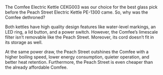 The Comfee Electric Kettle CEKG003 was our choice for the best glass pick before the Peach Street Electric Kettle PE-1300 came. So, why was the Comfee dethroned?

Both kettles have high quality design features like water-level markings, an LED ring, a lid button, and a power switch. However, the Comfee’s limescale filter isn’t removable like the Peach Street. Moreover, its cord doesn’t fit in its storage as well.

At the same power draw, the Peach Street outshines the Comfee with a higher boiling speed, lower energy consumption, quieter operation, and better heat retention. Furthermore, the Peach Street is even cheaper than the already affordable Comfee.